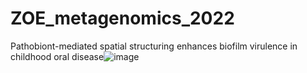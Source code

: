 # ZOE_metagenomics_2022  
Pathobiont-mediated spatial structuring enhances biofilm virulence in childhood oral disease![image](https://user-images.githubusercontent.com/12439327/167313543-c1b054f4-44b7-48f7-b00e-e2617802f162.png)
